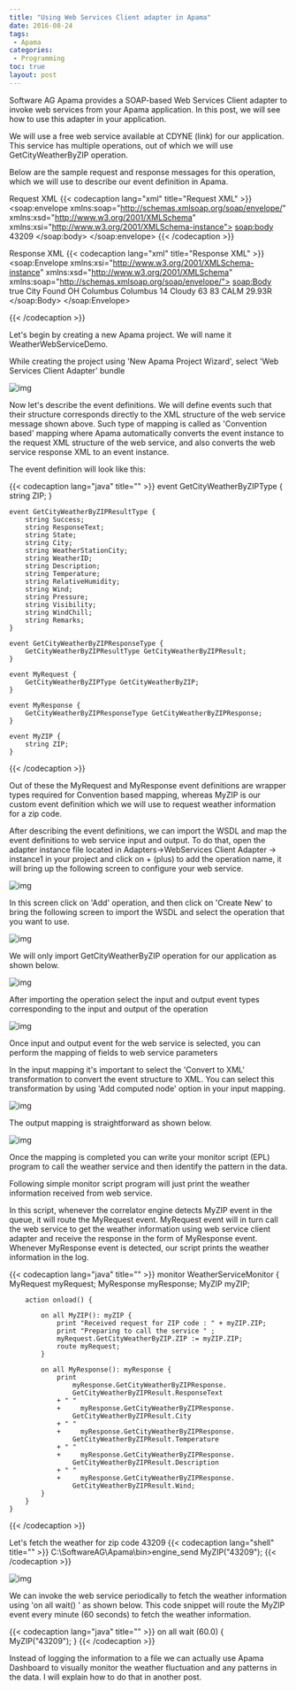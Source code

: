 ```yaml
---
title: "Using Web Services Client adapter in Apama"
date: 2016-08-24
tags:
 - Apama
categories:
 - Programming 
toc: true
layout: post
---
```

Software AG Apama provides a SOAP-based Web Services Client adapter to invoke web services from your Apama application. In this post, we will see how to use this adapter in your application.

We will use a free web service available at  CDYNE (link) for our application. This service has multiple operations, out of which we will use GetCityWeatherByZIP operation.

Below are the sample request and response messages for this operation, which we will use to describe our event definition in Apama.

Request XML
{{< codecaption lang="xml" title="Request XML" >}}
    <soap:envelope 
    xmlns:soap="http://schemas.xmlsoap.org/soap/envelope/" 
    xmlns:xsd="http://www.w3.org/2001/XMLSchema" 
    xmlns:xsi="http://www.w3.org/2001/XMLSchema-instance">
    <soap:body>
        <GetCityWeatherByZip xmlns="http://ws.cdyne.com/WeatherWS/">
        <Zip>43209</Zip>
        </GetCityWeatherByZip>
    </soap:body>
    </soap:envelope>
{{< /codecaption >}}

Response XML
{{< codecaption lang="xml" title="Response XML" >}}    <soap:Envelope 
    xmlns:xsi="http://www.w3.org/2001/XMLSchema-instance" 
    xmlns:xsd="http://www.w3.org/2001/XMLSchema" 
    xmlns:soap="http://schemas.xmlsoap.org/soap/envelope/">
    <soap:Body>
        <GetCityWeatherByZIPResponse 
        xmlns="http://ws.cdyne.com/WeatherWS/">
        <GetCityWeatherByZIPResult>
            <Success>true</Success>
            <ResponseText>City Found</ResponseText>
            <State>OH</State>
            <City>Columbus</City>
            <WeatherStationCity>Columbus</WeatherStationCity>
            <WeatherID>14</WeatherID>
            <Description>Cloudy</Description>
            <Temperature>63</Temperature>
            <RelativeHumidity>83</RelativeHumidity>
            <Wind>CALM</Wind>
            <Pressure>29.93R</Pressure>
            <Visibility/>
            <WindChill/>
            <Remarks/>
        </GetCityWeatherByZIPResult>
        </GetCityWeatherByZIPResponse>
    </soap:Body>
    </soap:Envelope>

{{< /codecaption >}}

Let's begin by creating a new Apama project. We will name it WeatherWebServiceDemo.

While creating the project using 'New Apama Project Wizard', select 'Web Services Client Adapter' bundle

![img](/img/2016/ApamaWS_1.PNG)



Now let's describe the event definitions. We will define events such that their structure corresponds directly to the XML structure of the web service message shown above. Such type of mapping is called as 'Convention based' mapping where Apama automatically converts the event instance to the request XML structure of the web service, and also converts the web service response XML to an event instance.

The event definition will look like this:

{{< codecaption lang="java" title="" >}}
    event GetCityWeatherByZIPType {
        string ZIP;
    }

    event GetCityWeatherByZIPResultType {
        string Success;
        string ResponseText;
        string State;
        string City;
        string WeatherStationCity;
        string WeatherID;
        string Description;
        string Temperature;
        string RelativeHumidity;
        string Wind;
        string Pressure;
        string Visibility;
        string WindChill;
        string Remarks;
    }

    event GetCityWeatherByZIPResponseType {
        GetCityWeatherByZIPResultType GetCityWeatherByZIPResult;
    }

    event MyRequest {
        GetCityWeatherByZIPType GetCityWeatherByZIP;
    }

    event MyResponse {
        GetCityWeatherByZIPResponseType GetCityWeatherByZIPResponse;
    }

    event MyZIP {
        string ZIP;
    }

{{< /codecaption >}}

Out of these the MyRequest and MyResponse event definitions are wrapper types required for Convention based mapping, whereas MyZIP is our custom event definition which we will use to request weather information for a zip code.

After describing the event definitions, we can import the WSDL and map the event definitions to web service input and output. To do that, open the adapter instance file located in Adapters->WebServices Client Adapter -> instance1 in your project and click on + (plus) to add the operation name, it will bring up the following screen to configure your web service.   

![img](/img/2016/ApamaWS_1_Import.PNG)


In this screen click on 'Add' operation, and then click on 'Create New' to bring the following screen to import the WSDL and select the operation that you want to use. 

![img](/img/2016/ApamaWS_2_Import.PNG)

We will only import GetCityWeatherByZIP operation for our application as shown below. 

![img](/img/2016/ApamaWS_3_Import.PNG)


After importing the operation select the input and output event types corresponding to the input and output of the operation

![img](/img/2016/ApamaWS_4_Import.PNG)

Once input and output event for the web service is selected, you can perform the mapping of fields to web service parameters

In the input mapping it's important to select the 'Convert to XML' transformation to convert the event structure to XML. You can select this transformation by using 'Add computed node' option in your input mapping. 

![img](/img/2016/ApamaWS_input_mapping.PNG)

The output mapping is straightforward as shown below.

![img](/img/2016/ApamaWS_output_mapping.PNG)

Once the mapping is completed you can write your monitor script (EPL) program to call the weather service and then identify the pattern in the data.

Following simple monitor script program will just print the weather information received from web service.

In this script, whenever the correlator engine detects MyZIP event in the queue, it will route the MyRequest event. MyRequest event will in turn call the web service to get the weather information using web service client adapter and receive the response in the form of MyResponse event. Whenever MyResponse event is detected, our script prints the weather information in the log.

{{< codecaption lang="java" title="" >}}
    monitor WeatherServiceMonitor {
        MyRequest myRequest;
        MyResponse myResponse;
        MyZIP myZIP;

        action onload() {

            on all MyZIP(): myZIP {
                print "Received request for ZIP code : " + myZIP.ZIP;
                print "Preparing to call the service " ;
                myRequest.GetCityWeatherByZIP.ZIP := myZIP.ZIP;
                route myRequest;            
            }

            on all MyResponse(): myResponse {
                print 
                    myResponse.GetCityWeatherByZIPResponse.
                    GetCityWeatherByZIPResult.ResponseText 
                + " " 
                +     myResponse.GetCityWeatherByZIPResponse.
                    GetCityWeatherByZIPResult.City
                + " " 
                +     myResponse.GetCityWeatherByZIPResponse.
                    GetCityWeatherByZIPResult.Temperature
                + " " 
                +     myResponse.GetCityWeatherByZIPResponse.
                    GetCityWeatherByZIPResult.Description
                + " " 
                +     myResponse.GetCityWeatherByZIPResponse.
                    GetCityWeatherByZIPResult.Wind; 
            }
        }
    }

{{< /codecaption >}}

 Let's fetch the weather for zip code 43209
{{< codecaption lang="shell" title="" >}}
    C:\SoftwareAG\Apama\bin>engine_send
    MyZIP("43209");
{{< /codecaption >}}

![img](/img/2016/ApamaWS_result.PNG)


We can invoke the web service periodically to fetch the weather information using 'on all wait() ' as shown below. This code snippet will route the MyZIP event every minute (60 seconds) to fetch the weather information.

{{< codecaption lang="java" title="" >}}
    on all wait (60.0) {
      MyZIP("43209"); 
    }
{{< /codecaption >}}

Instead of logging the information to a file we can actually use Apama Dashboard to visually monitor the weather fluctuation and any patterns in the data. I will explain how to do that in another post.
